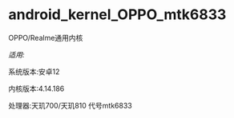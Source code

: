 # android_kernel_OPPO_mtk6833
OPPO/Realme通用内核

*适用:*

系统版本:安卓12

内核版本:4.14.186

处理器:天玑700/天玑810 代号mtk6833
